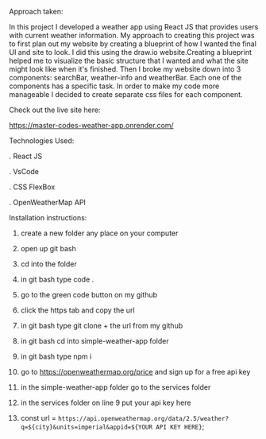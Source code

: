 Approach taken: 

In this project I developed a weather app using React JS that provides users with current weather information. My approach to creating this project was to first plan out my website by creating a blueprint of how I wanted the final UI and site to look. I did this using the draw.io website.Creating a blueprint helped me to visualize the basic structure that I wanted and what the site might look like when it's finished. Then I broke my website down into 3 components: searchBar, weather-info and weatherBar. Each one of the components has a specific task. In order to make my code more manageable I decided to create separate css files for each component.


Check out the live site here:

https://master-codes-weather-app.onrender.com/


Technologies Used:

.  React JS

.  VsCode

.  CSS FlexBox

.  OpenWeatherMap API


Installation instructions:

1. create a new folder any place on your computer

2. open up git bash

3. cd into the folder

4. in git bash type code .

5. go to the green code button on my github 

6. click the https tab and copy the url

7. in git bash type git clone + the url from my github 

8. in git bash cd into simple-weather-app folder

9. in git bash type npm i

10. go to https://openweathermap.org/price and sign up for a free api key

11. in the simple-weather-app folder go to the services folder

12. in the services folder on line 9 put your api key here

13. const url = `https://api.openweathermap.org/data/2.5/weather?q=${city}&units=imperial&appid=${YOUR API KEY HERE}`;










